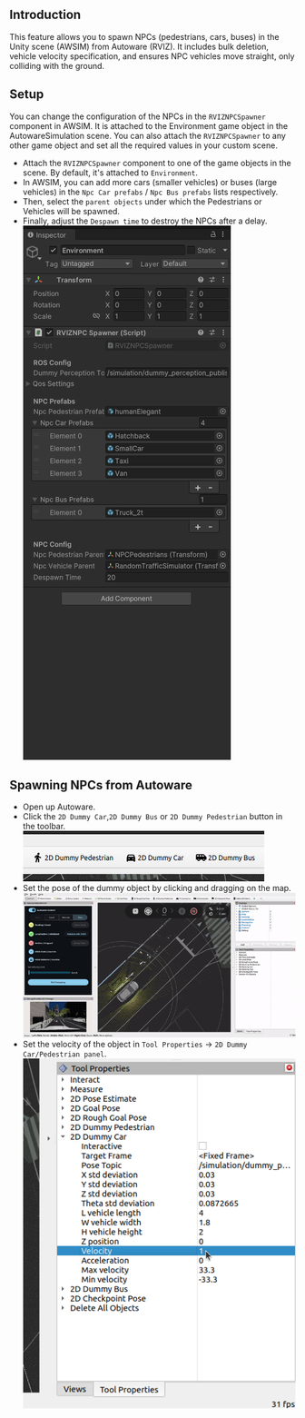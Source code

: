 ## Introduction
This feature allows you to spawn NPCs (pedestrians, cars, buses) in the Unity scene (AWSIM) from Autoware (RVIZ). It includes bulk deletion, vehicle velocity specification, and ensures NPC vehicles move straight, only colliding with the ground.

## Setup
You can change the configuration of the NPCs in the `RVIZNPCSpawner` component in AWSIM. It is attached to the Environment game object in the AutowareSimulation scene. You can also attach the `RVIZNPCSpawner` to any other game object and set all the required values in your custom scene.
- Attach the `RVIZNPCSpawner` component to one of the game objects in the scene. By default, it's attached to `Environment`.
- In AWSIM, you can add more cars (smaller vehicles) or buses (large vehicles) in the `Npc Car prefabs` / `Npc Bus prefabs` lists respectively.
- Then, select the `parent objects` under which the Pedestrians or Vehicles will be spawned.
- Finally, adjust the `Despawn time` to destroy the NPCs after a delay.
    ![alt text](image.png)

## Spawning NPCs from Autoware
- Open up Autoware.
- Click the `2D Dummy Car`,`2D Dummy Bus` or `2D Dummy Pedestrian` button in the toolbar.  
    ![alt text](image-1.png)
- Set the pose of the dummy object by clicking and dragging on the map.
    ![alt text](spawnPedestrian.gif)
- Set the velocity of the object in `Tool Properties` -> `2D Dummy Car/Pedestrian panel`.
    ![alt text](image-2.png)